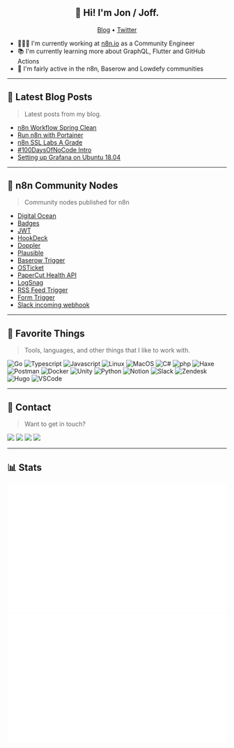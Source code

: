 <h2 align="center">👋 Hi! I'm Jon / Joff.</h2>
<p align="center">
  <a href="https://joffcom.net">Blog</a> •
  <a href="https://twitter.com/joffcom">Twitter</a>
</p>

- 👨🏼‍💻 I'm currently working at [n8n.io](https://n8n.io) as a Community Engineer
- 📚 I'm currently learning more about GraphQL, Flutter and GitHub Actions
- 🌱 I'm fairly active in the n8n, Baserow and Lowdefy communities

-------
<h2 align="left" id="joffcom-blog">📖 Latest Blog Posts</h2>

> Latest posts from my blog.

- [n8n Workflow Spring Clean](https://joffcom.net/posts/n8n-workflow-spring-clean/)
- [Run n8n with Portainer](https://joffcom.net/posts/run-n8n-with-portainer/)
- [n8n SSL Labs A Grade](https://joffcom.net/posts/n8n-ssl-labs-a-grade/)
- [#100DaysOfNoCode Intro](https://joffcom.net/posts/100daysofnocode/)
- [Setting up Grafana on Ubuntu 18.04](https://joffcom.net/posts/setting-up-grafana-ubuntu/)
-------

<h2 align="left" id="joffcom-nodes">🔗 n8n Community Nodes</h2>

> Community nodes published for n8n

- [Digital Ocean](https://www.npmjs.com/package/n8n-nodes-digital-ocean)
- [Badges](https://www.npmjs.com/package/n8n-nodes-badges)
- [JWT](https://www.npmjs.com/package/n8n-nodes-jwt)
- [HookDeck](https://www.npmjs.com/package/n8n-nodes-hookdeck)
- [Doppler](https://www.npmjs.com/package/n8n-nodes-doppler)
- [Plausible](https://www.npmjs.com/package/n8n-nodes-plausible)
- [Baserow Trigger](https://www.npmjs.com/package/n8n-nodes-baserow-trigger)
- [OSTicket](https://www.npmjs.com/package/n8n-nodes-osticket)
- [PaperCut Health API](https://www.npmjs.com/package/n8n-nodes-papercut-health-api)
- [LogSnag](https://www.npmjs.com/package/n8n-nodes-logsnag)
- [RSS Feed Trigger](https://www.npmjs.com/package/n8n-nodes-rss-feed-trigger)
- [Form Trigger](https://www.npmjs.com/package/n8n-nodes-form-trigger)
- [Slack incoming webhook](https://www.npmjs.com/package/n8n-nodes-slack-incoming-webhook)


-------
<h2 align="left" id="joffcom-tech">🥰 Favorite Things</h2>

> Tools, languages, and other things that I like to work with.

![Go](https://img.shields.io/badge/go-%23a9a9b3.svg?style=for-the-badge&logo=go&logoColor=black)
![Typescript](https://img.shields.io/badge/typescript-%23a9a9b3.svg?style=for-the-badge&logo=typescript&logoColor=black)
![Javascript](https://img.shields.io/badge/javascript-%23a9a9b3.svg?style=for-the-badge&logo=javascript&logoColor=black)
![Linux](https://img.shields.io/badge/Linux-%23a9a9b3.svg?style=for-the-badge&logo=linux&logoColor=black)
![MacOS](https://img.shields.io/badge/macos-%23a9a9b3.svg?style=for-the-badge&logo=macos&logoColor=black)
![C#](https://img.shields.io/badge/csharp-%23a9a9b3.svg?style=for-the-badge&logo=csharp&logoColor=black)
![php](https://img.shields.io/badge/php-%23a9a9b3.svg?style=for-the-badge&logo=php&logoColor=black)
![Haxe](https://img.shields.io/badge/haxe-%23a9a9b3.svg?style=for-the-badge&logo=haxe&logoColor=black)
![Postman](https://img.shields.io/badge/postman-%23a9a9b3.svg?style=for-the-badge&logo=postman&logoColor=black)
![Docker](https://img.shields.io/badge/docker-%23a9a9b3.svg?style=for-the-badge&logo=docker&logoColor=black)
![Unity](https://img.shields.io/badge/unity-%23a9a9b3.svg?style=for-the-badge&logo=unity&logoColor=black)
![Python](https://img.shields.io/badge/python-%23a9a9b3.svg?style=for-the-badge&logo=python&logoColor=black)
![Notion](https://img.shields.io/badge/notion-%23a9a9b3.svg?style=for-the-badge&logo=notion&logoColor=black)
![Slack](https://img.shields.io/badge/slack-%23a9a9b3.svg?style=for-the-badge&logo=slack&logoColor=black)
![Zendesk](https://img.shields.io/badge/zendesk-%23a9a9b3.svg?style=for-the-badge&logo=zendesk&logoColor=black)
![Hugo](https://img.shields.io/badge/hugo-%23a9a9b3.svg?style=for-the-badge&logo=hugo&logoColor=black)
![VSCode](https://img.shields.io/badge/vscode-%23a9a9b3.svg?style=for-the-badge&logo=visualstudiocode&logoColor=black)

-------

<h2 align="left" id="joffcom-contact">💌 Contact</h2>

> Want to get in touch?

<a href="https://twitter.com/joffcom" target="_blank"><img src="https://img.shields.io/badge/Twitter-%40joffcom-28a8ea"></a>
<a href="https://www.linkedin.com/in/jonathanbennetts/" target="_blank"><img src="https://img.shields.io/badge/LinkedIn-jon-informational"></a>
<a href="mailto:jon@joffcom.net	"><img src="https://img.shields.io/badge/Email-jon%40joffcom.net-orange"></a>
<a href="https://joffcom.net" target="_blank"><img src="https://img.shields.io/badge/Personal%20Site-joffcom.net-red"></a>

-------

<h2 align="left" id="joffcom-contact">📊 Stats</h2>

<a href="#joffcom-title">
  <img src="https://raw.githubusercontent.com/joffcom/github-stats-transparent/output/generated/overview.svg" alt="joffcom" />
</a>
<a href="#joffcom-title">
  <img src="https://raw.githubusercontent.com/joffcom/github-stats-transparent/output/generated/languages.svg" alt="joffcom" />
</a>
